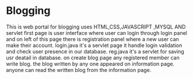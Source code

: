 # Blogging
This is web portal for blogging uses HTML,CSS,JAVASCRIPT ,MYSQL AND servlet
first page is user interface where user can login through login panel and on left of this page there is registration panel where  a new user can make their account.
login.java it's a servlet page it handle login validation and check user presence in our database.
reg.java it's a servlet for saving usr deatail in database.
on create blog page any registered member can write blog.
the blog written by any one appeared on information page.
anyone can read the written blog from the information page.
